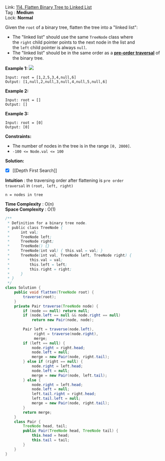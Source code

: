 Link: [114. Flatten Binary Tree to Linked List](https://leetcode.com/problems/flatten-binary-tree-to-linked-list/) <br>
Tag : **Medium**<br>
Lock: **Normal**

Given the `root` of a binary tree, flatten the tree into a "linked list":

-   The "linked list" should use the same `TreeNode` class where the `right` child pointer points to the next node in the list and the `left` child pointer is always `null`.
-   The "linked list" should be in the same order as a [**pre-order** **traversal**](https://en.wikipedia.org/wiki/Tree_traversal#Pre-order,_NLR) of the binary tree.

**Example 1:**
![](https://assets.leetcode.com/uploads/2021/01/14/flaten.jpg)
```
Input: root = [1,2,5,3,4,null,6]
Output: [1,null,2,null,3,null,4,null,5,null,6]
```

**Example 2:**

```
Input: root = []
Output: []
```

**Example 3:**
```
Input: root = [0]
Output: [0]
```

**Constraints:**
-   The number of nodes in the tree is in the range `[0, 2000]`.
-   `-100 <= Node.val <= 100`

**Solution:**
- [x] [[Depth First Search]]

**Intuition** :
the traversing order after flattening is `pre order traversal` in `(root, left, right)`

```
n = nodes in tree
```
**Time Complexity** : O(n)<br>
**Space Complexity** : O(1)

```java
/**
 * Definition for a binary tree node.
 * public class TreeNode {
 *     int val;
 *     TreeNode left;
 *     TreeNode right;
 *     TreeNode() {}
 *     TreeNode(int val) { this.val = val; }
 *     TreeNode(int val, TreeNode left, TreeNode right) {
 *         this.val = val;
 *         this.left = left;
 *         this.right = right;
 *     }
 * }
 */
class Solution {
    public void flatten(TreeNode root) {
        traverse(root);
    }
    private Pair traverse(TreeNode node) {
        if (node == null) return null;
        if (node.left == null && node.right == null)
            return new Pair(node, node);
        
        Pair left = traverse(node.left),
             right = traverse(node.right),
             merge;
        if (left == null) {
            node.right = right.head;
            node.left = null;
            merge = new Pair(node, right.tail); 
        } else if (right == null) {
            node.right = left.head;
            node.left = null;
            merge = new Pair(node, left.tail);
        } else {
            node.right = left.head;
            node.left = null;
            left.tail.right = right.head;
            left.tail.left = null;
            merge = new Pair(node, right.tail);
        }
        return merge;
    }
    class Pair {
        TreeNode head, tail;
        public Pair(TreeNode head, TreeNode tail) {
            this.head = head;
            this.tail = tail;
        }
    }
}
```


